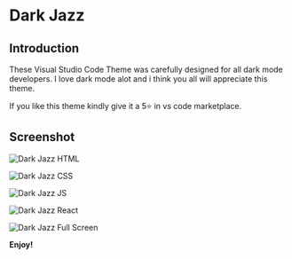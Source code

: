 # Dark Jazz

## Introduction

These Visual Studio Code Theme was carefully designed for all dark mode developers. I love dark mode alot and i think you all will appreciate this theme.

If you like this theme kindly give it a 5⭐ in vs code marketplace.

## Screenshot

![Dark Jazz HTML]('/screenshots/darkjazz_html.jpg')

![Dark Jazz CSS]('/screenshots/darkjazz_css.jpg')

![Dark Jazz JS]('/screenshots/darkjazz_js.jpg')

![Dark Jazz React]('/screenshots/darkjazz_react.jpg')

![Dark Jazz Full Screen]('/screenshots/darkjazz_fullscreen.jpg')

**Enjoy!**
